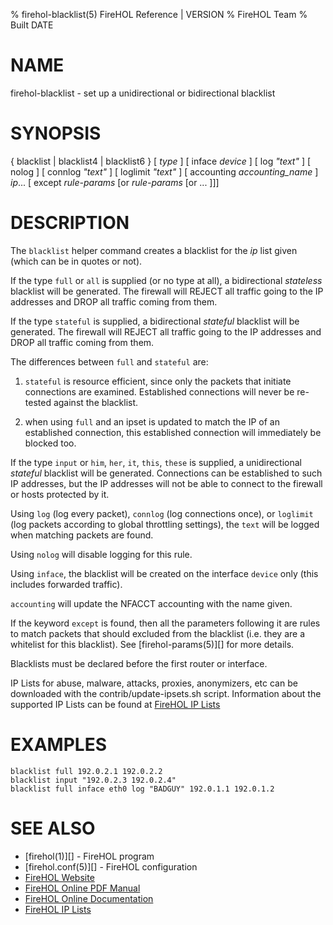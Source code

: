 % firehol-blacklist(5) FireHOL Reference | VERSION
% FireHOL Team
% Built DATE

# NAME

firehol-blacklist - set up a unidirectional or bidirectional blacklist

<!--
contents-table:helper:blacklist:keyword-firehol-blacklist:Y:-:Drop matching packets globally.
  -->

# SYNOPSIS

{ blacklist | blacklist4 | blacklist6 } [ *type* ] [ inface *device* ] [ log *"text"* ] [ nolog ] [ connlog *"text"* ] [ loglimit *"text"* ] [ accounting *accounting_name* ] *ip*... [ except *rule-params* [or *rule-params* [or ... ]]]


# DESCRIPTION


The `blacklist` helper command creates a blacklist for the *ip* list given
(which can be in quotes or not).

If the type `full` or `all` is supplied (or no type at all), a bidirectional
*stateless* blacklist will be generated. The firewall will REJECT all traffic
going to the IP addresses and DROP all traffic coming from them.

If the type `stateful` is supplied, a bidirectional *stateful* blacklist will
be generated. The firewall will REJECT all traffic going to the IP addresses
and DROP all traffic coming from them.

The differences between `full` and `stateful` are:

1. `stateful` is resource efficient, since only the packets that initiate connections are examined. Established connections will never be re-tested against the blacklist.

2. when using `full` and an ipset is updated to match the IP of an established connection, this established connection will immediately be blocked too.


If the type `input` or `him`, `her`, `it`, `this`, `these` is supplied,
a unidirectional *stateful* blacklist will be generated. Connections can be
established to such IP addresses, but the IP addresses will not be able to
connect to the firewall or hosts protected by it.

Using `log` (log every packet), `connlog` (log connections once),
or `loglimit` (log packets according to global throttling settings),
the `text` will be logged when matching packets are found.

Using `nolog` will disable logging for this rule.

Using `inface`, the blacklist will be created on the interface `device` only
(this includes forwarded traffic).

`accounting` will update the NFACCT accounting with the name given.

If the keyword `except` is found, then all the parameters following it are
rules to match packets that should excluded from the blacklist (i.e. they
are a whitelist for this blacklist). See [firehol-params(5)][] for more
details.

Blacklists must be declared before the first router or interface.

IP Lists for abuse, malware, attacks, proxies, anonymizers, etc can be
downloaded with the contrib/update-ipsets.sh script. Information about the
supported IP Lists can be found at [FireHOL IP Lists](http://iplists.firehol.org/)

# EXAMPLES

~~~~
blacklist full 192.0.2.1 192.0.2.2
blacklist input "192.0.2.3 192.0.2.4"
blacklist full inface eth0 log "BADGUY" 192.0.1.1 192.0.1.2
~~~~

# SEE ALSO

* [firehol(1)][] - FireHOL program
* [firehol.conf(5)][] - FireHOL configuration
* [FireHOL Website](http://firehol.org/)
* [FireHOL Online PDF Manual](http://firehol.org/firehol-manual.pdf)
* [FireHOL Online Documentation](http://firehol.org/documentation/)
* [FireHOL IP Lists](http://iplists.firehol.org/)

